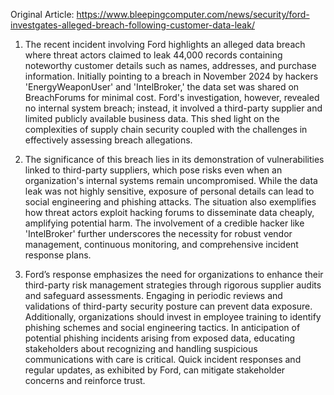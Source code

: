 Original Article: https://www.bleepingcomputer.com/news/security/ford-investgates-alleged-breach-following-customer-data-leak/

1) The recent incident involving Ford highlights an alleged data breach where threat actors claimed to leak 44,000 records containing noteworthy customer details such as names, addresses, and purchase information. Initially pointing to a breach in November 2024 by hackers 'EnergyWeaponUser' and 'IntelBroker,' the data set was shared on BreachForums for minimal cost. Ford's investigation, however, revealed no internal system breach; instead, it involved a third-party supplier and limited publicly available business data. This shed light on the complexities of supply chain security coupled with the challenges in effectively assessing breach allegations.

2) The significance of this breach lies in its demonstration of vulnerabilities linked to third-party suppliers, which pose risks even when an organization's internal systems remain uncompromised. While the data leak was not highly sensitive, exposure of personal details can lead to social engineering and phishing attacks. The situation also exemplifies how threat actors exploit hacking forums to disseminate data cheaply, amplifying potential harm. The involvement of a credible hacker like 'IntelBroker' further underscores the necessity for robust vendor management, continuous monitoring, and comprehensive incident response plans.

3) Ford’s response emphasizes the need for organizations to enhance their third-party risk management strategies through rigorous supplier audits and safeguard assessments. Engaging in periodic reviews and validations of third-party security posture can prevent data exposure. Additionally, organizations should invest in employee training to identify phishing schemes and social engineering tactics. In anticipation of potential phishing incidents arising from exposed data, educating stakeholders about recognizing and handling suspicious communications with care is critical. Quick incident responses and regular updates, as exhibited by Ford, can mitigate stakeholder concerns and reinforce trust.